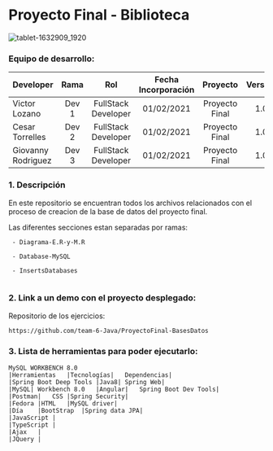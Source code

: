 # Proyecto Final - Biblioteca

![tablet-1632909_1920](https://user-images.githubusercontent.com/71090798/110982323-10b87800-8371-11eb-85ef-d46cdc3cfb7b.jpg)

### Equipo de desarrollo:

| Developer | Rama | Rol | Fecha Incorporación | Proyecto | Versión |
| --- | :---:  | :---:  | :---:  | :---: | :---:  |
| Victor Lozano | Dev 1 | FullStack Developer | 01/02/2021 | Proyecto Final | 1.0  |
| Cesar Torrelles | Dev 2 | FullStack Developer | 01/02/2021 |  Proyecto Final  | 1.0  | 
| Giovanny Rodriguez | Dev 3 | FullStack Developer| 01/02/2021 |  Proyecto Final  | 1.0  |

### 1. Descripción

En este repositorio se encuentran todos los archivos relacionados con el proceso de creacion de la base de datos del proyecto final.
 
Las diferentes secciones estan separadas por ramas:
```
 - Diagrama-E.R-y-M.R

 - Database-MySQL
 
 - InsertsDatabases
 
```

###  2. Link a un demo con el proyecto desplegado:

Repositorio de los ejercicios:
```
https://github.com/team-6-Java/ProyectoFinal-BasesDatos
```
###   3. Lista de herramientas para poder ejecutarlo:
```
MySQL WORKBENCH 8.0
|Herramientas	|Tecnologías|	Dependencias|
|Spring Boot Deep Tools	|Java8|	Spring Web|
|MySQL| Workbench 8.0	|Angular|	Spring Boot Dev Tools|
|Postman|	CSS	|Spring Security|
|Fedora	|HTML	|MySQL driver|
|Día	|BootStrap	|Spring data JPA|
|JavaScript	|
|TypeScript	|
|Ajax	|
|JQuery	|
```
